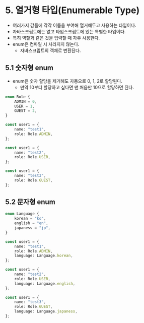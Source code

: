 # 5. 열거형 타입(Enumerable Type)
- 여러가지 값들에 각각 이름을 부여해 열거해두고 사용하는 타입이다.
- 자바스크립트에는 없고 타입스크립트에 있는 특별한 타입이다.
- 특히 역할과 같은 것을 입력할 때 자주 사용한다.
- enum은 컴파일 시 사라지지 않는다.
	- 자바스크립트의 객체로 변환된다.

## 5.1 숫자형 enum
- enum은 숫자 할당을 제거해도 자동으로 0, 1, 2로 할당된다.
	- 만약 10부터 할당하고 싶다면 맨 처음만 10으로 할당하면 된다.
```typescript
enum Role {
	ADMIN = 0,
	USER = 1,
	GUEST = 2,
}

const user1 = {
	name: "test1",
	role: Role.ADMIN,
};

const user1 = {
	name: "test2",
	role: Role.USER,
};

const user1 = {
	name: "test3",
	role: Role.GUEST,
};
```

## 5.2 문자형 enum
```typescript
enum Language {
	korean = "ko",
	english = "en",
	japaness = "jp",
}

const user1 = {
	name: "test1",
	role: Role.ADMIN,
	language: Language.korean,
};

const user1 = {
	name: "test2",
	role: Role.USER,
	language: Language.english,
};

const user1 = {
	name: "test3",
	role: Role.GUEST,
	language: Language.japaness,
};
```